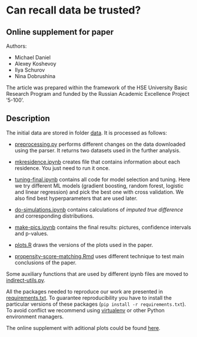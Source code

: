 # Can recall data be trusted?
## Online supplement for paper
Authors:

- Michael Daniel
- Alexey Koshevoy
- Ilya Schurov
- Nina Dobrushina

The article was prepared within the framework of the HSE University Basic Research Program
and funded by the Russian Academic Excellence Project ’5-100’.

## Description
The initial data are stored in folder [data](https://github.com/LingConLab/Can-recall-data-be-trusted/tree/master/data). It is processed as follows:
    
- [preprocessing.py](https://github.com/LingConLab/Can-recall-data-be-trusted/blob/master/preprocessing.py) performs different changes on the data downloaded using the parser. It returns two datasets used in the further analysis.

- [mkresidence.ipynb](https://github.com/LingConLab/Can-recall-data-be-trusted/blob/master/mkresidence.ipynb)
    creates file that contains information about each residence. You just need to run it once.

- [tuning-final.ipynb](https://github.com/LingConLab/Can-recall-data-be-trusted/blob/master/tuning-final.ipynb)
    contains all code for model selection and tuning. Here we try
    different ML models (gradient boosting, random forest, logistic and linear
    regression) and pick the best one with cross validation. We also find best
    hyperparameters that are used later.
- [do-simulations.ipynb](https://github.com/LingConLab/Can-recall-data-be-trusted/blob/master/do-simulations.ipynb) contains calculations of *imputed true difference* and corresponding distributions.
- [make-pics.ipynb](https://github.com/LingConLab/Can-recall-data-be-trusted/blob/master/make-pics.ipynb)
    contains the final results: pictures, confidence intervals and p-values.
- [plots.R](https://github.com/LingConLab/Can-recall-data-be-trusted/blob/master/plots.R) 
    draws the versions of the plots used in the paper.
- [propensity-score-matching.Rmd](https://htmlpreview.github.io/?https://github.com/LingConLab/Can-recall-data-be-trusted/blob/master/propensity-score-matching.html)
    uses different technique to test main conclusions of the paper.

Some auxiliary functions that are used by different ipynb files are moved to
[indirect-utils.py](https://github.com/LingConLab/Can-recall-data-be-trusted/blob/master/indirect_utils.py).

All the packages needed to reproduce our work are presented in
[requirements.txt](https://github.com/LingConLab/Can-recall-data-be-trusted/blob/master/requirements.txt). To guarantee reproducibility you have to install the particular versions of these
packages (`pip install -r requirements.txt`). To avoid conflict we recommend using
[virtualenv](https://virtualenv.pypa.io/en/latest/) or other Python environment managers.

The online supplement with aditional plots could be found [here](https://lingconlab.github.io/Can-recall-data-be-trusted/).

